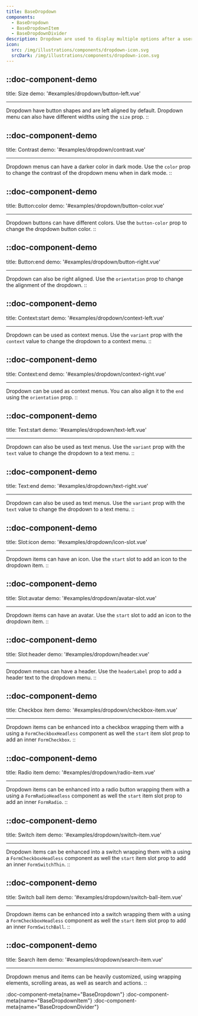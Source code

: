 ```yaml
---
title: BaseDropdown
components:
  - BaseDropdown
  - BaseDropdownItem
  - BaseDropdownDivider
description: Dropdown are used to display multiple options after a user interaction. Customize how they look and feel using the available props.
icon:
  src: /img/illustrations/components/dropdown-icon.svg
  srcDark: /img/illustrations/components/dropdown-icon.svg
---
```


::doc-component-demo
---
title: Size
demo: '#examples/dropdown/button-left.vue'

---

Dropdown have button shapes and are left aligned by default. Dropdown menu can also have different widths using the `size` prop.
::

::doc-component-demo
---
title: Contrast
demo: '#examples/dropdown/contrast.vue'

---

Dropdown menus can have a darker color in dark mode. Use the `color` prop to change the contrast of the dropdown menu when in dark mode.
::

::doc-component-demo
---
title: Button:color
demo: '#examples/dropdown/button-color.vue'

---

Dropdown buttons can have different colors. Use the `button-color` prop to change the dropdown button color.
::

::doc-component-demo
---
title: Button:end
demo: '#examples/dropdown/button-right.vue'

---

Dropdown can also be right aligned. Use the `orientation` prop to change the alignment of the dropdown.
::

::doc-component-demo
---
title: Context:start
demo: '#examples/dropdown/context-left.vue'

---

Dropdown can be used as context menus. Use the `variant` prop with the `context` value to change the dropdown to a context menu.
::

::doc-component-demo
---
title: Context:end
demo: '#examples/dropdown/context-right.vue'

---

Dropdown can be used as context menus. You can also align it to the `end` using the `orientation` prop.
::

::doc-component-demo
---
title: Text:start
demo: '#examples/dropdown/text-left.vue'

---

Dropdown can also be used as text menus. Use the `variant` prop with the `text` value to change the dropdown to a text menu.
::

::doc-component-demo
---
title: Text:end
demo: '#examples/dropdown/text-right.vue'

---

Dropdown can also be used as text menus. Use the `variant` prop with the `text` value to change the dropdown to a text menu.
::

::doc-component-demo
---
title: Slot:icon
demo: '#examples/dropdown/icon-slot.vue'

---

Dropdown items can have an icon. Use the `start` slot to add an icon to the dropdown item.
::

::doc-component-demo
---
title: Slot:avatar
demo: '#examples/dropdown/avatar-slot.vue'

---

Dropdown items can have an avatar. Use the `start` slot to add an icon to the dropdown item.
::

::doc-component-demo
---
title: Slot:header
demo: '#examples/dropdown/header.vue'

---

Dropdown menus can have a header. Use the `headerLabel` prop to add a header text to the dropdown menu.
::

::doc-component-demo
---
title: Checkbox item
demo: '#examples/dropdown/checkbox-item.vue'

---

Dropdown items can be enhanced into a checkbox wrapping them with a using a `FormCheckboxHeadless` component as well the `start` item slot prop to add an inner `FormCheckbox`.
::

::doc-component-demo
---
title: Radio item
demo: '#examples/dropdown/radio-item.vue'

---

Dropdown items can be enhanced into a radio button wrapping them with a using a `FormRadioHeadless` component as well the `start` item slot prop to add an inner `FormRadio`.
::

::doc-component-demo
---
title: Switch item
demo: '#examples/dropdown/switch-item.vue'

---

Dropdown items can be enhanced into a switch wrapping them with a using a `FormCheckboxHeadless` component as well the `start` item slot prop to add an inner `FormSwitchThin`.
::

::doc-component-demo
---
title: Switch ball item
demo: '#examples/dropdown/switch-ball-item.vue'

---

Dropdown items can be enhanced into a switch wrapping them with a using a `FormCheckboxHeadless` component as well the `start` item slot prop to add an inner `FormSwitchBall`.
::

::doc-component-demo
---
title: Search item
demo: '#examples/dropdown/search-item.vue'

---

Dropdown menus and items can be heavily customized, using wrapping elements, scrolling areas, as well as search and actions.
::

:doc-component-meta{name="BaseDropdown"}
:doc-component-meta{name="BaseDropdownItem"}
:doc-component-meta{name="BaseDropdownDivider"}
